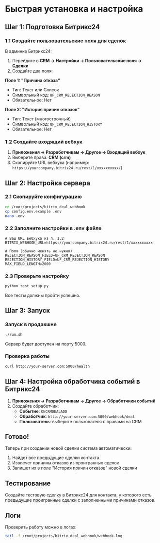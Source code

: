 # Быстрая установка и настройка

## Шаг 1: Подготовка Битрикс24

### 1.1 Создайте пользовательские поля для сделок

В админке Битрикс24:
1. Перейдите в **CRM → Настройки → Пользовательские поля → Сделки**
2. Создайте два поля:

**Поле 1: "Причина отказа"**
- Тип: Текст или Список
- Символьный код: `UF_CRM_REJECTION_REASON`
- Обязательное: Нет

**Поле 2: "История причин отказов"**
- Тип: Текст (многострочный)
- Символьный код: `UF_CRM_REJECTION_HISTORY`
- Обязательное: Нет

### 1.2 Создайте входящий вебхук

1. **Приложения → Разработчикам → Другое → Входящий вебхук**
2. Выберите права: **CRM (crm)**
3. Скопируйте URL вебхука (например: `https://yourcompany.bitrix24.ru/rest/1/xxxxxxxxxx/`)

## Шаг 2: Настройка сервера

### 2.1 Скопируйте конфигурацию
```bash
cd /root/projects/bitrix_deal_webhook
cp config.env.example .env
nano .env
```

### 2.2 Заполните настройки в .env файле
```env
# Ваш URL вебхука из п. 1.2
BITRIX_WEBHOOK_URL=https://yourcompany.bitrix24.ru/rest/1/xxxxxxxxxx

# Поля (обычно менять не нужно)
REJECTION_REASON_FIELD=UF_CRM_REJECTION_REASON
REJECTION_HISTORY_FIELD=UF_CRM_REJECTION_HISTORY
MAX_FIELD_LENGTH=2000
```

### 2.3 Проверьте настройку
```bash
python test_setup.py
```

Все тесты должны пройти успешно.

## Шаг 3: Запуск

### Запуск в продакшне
```bash
./run.sh
```

Сервер будет доступен на порту 5000.

### Проверка работы
```bash
curl http://your-server.com:5000/health
```

## Шаг 4: Настройка обработчика событий в Битрикс24

1. **Приложения → Разработчикам → Другое → Обработчики событий**
2. Создайте обработчик:
   - **Событие**: `ONCRMDEALADD`
   - **Обработчик**: `http://your-server.com:5000/webhook/deal`
   - **Пользователь**: выберите пользователя с правами на CRM

## Готово!

Теперь при создании новой сделки система автоматически:
1. Найдет все предыдущие сделки контакта
2. Извлечет причины отказов из проигранных сделок
3. Запишет их в поле "История причин отказов" новой сделки

## Тестирование

Создайте тестовую сделку в Битрикс24 для контакта, у которого есть предыдущие проигранные сделки с заполненными причинами отказов.

## Логи

Проверить работу можно в логах:
```bash
tail -f /root/projects/bitrix_deal_webhook/webhook.log
```

